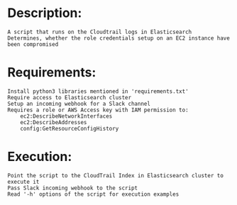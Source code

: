 # Description:
	A script that runs on the Cloudtrail logs in Elasticsearch
	Determines, whether the role credentials setup on an EC2 instance have been compromised

# Requirements:
	Install python3 libraries mentioned in 'requirements.txt'
	Require access to Elasticsearch cluster
	Setup an incoming webhook for a Slack channel
	Requires a role or AWS Access key with IAM permission to: 
		ec2:DescribeNetworkInterfaces
		ec2:DescribeAddresses
		config:GetResourceConfigHistory

# Execution:
	Point the script to the CloudTrail Index in Elasticsearch cluster to execute it
	Pass Slack incoming webhook to the script
	Read '-h' options of the script for execution examples